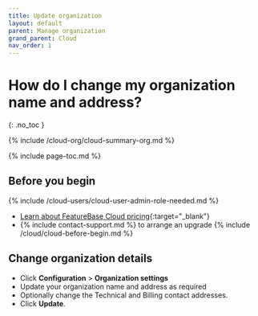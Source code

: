 ```yaml
---
title: Update organization
layout: default
parent: Manage organization
grand_parent: Cloud
nav_order: 1
---
```


# How do I change my organization name and address?
{: .no_toc }

{% include /cloud-org/cloud-summary-org.md %}

{% include page-toc.md %}

## Before you begin

{% include /cloud-users/cloud-user-admin-role-needed.md %}
* [Learn about FeatureBase Cloud pricing](https://www.featurebase.com/pricing){:target="_blank"}
* {% include contact-support.md %} to arrange an upgrade
{% include /cloud/cloud-before-begin.md %}

## Change organization details

* Click **Configuration** > **Organization settings**
* Update your organization name and address as required
* Optionally change the Technical and Billing contact addresses.
* Click **Update**.
